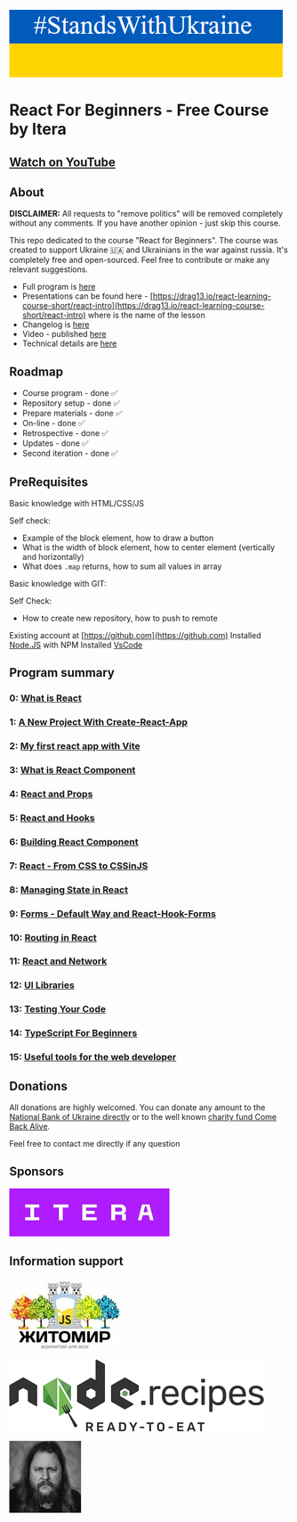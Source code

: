 [![StandsWithUkraine](https://raw.githubusercontent.com/Drag13/drag13.github.io/development/swu.PNG)](https://savelife.in.ua/en/donate/)

# React For Beginners - Free Course by Itera

## [Watch on YouTube](https://www.youtube.com/channel/UCg-txtmOEQ8BniR8008O1mA)

## About

**DISCLAIMER:**
All requests to "remove politics" will be removed completely without any comments. If you have another opinion - just skip this course.

This repo dedicated to the course "React for Beginners". The course was created to support Ukraine 🇺🇦 and Ukrainians in the war against russia. It's completely free and open-sourced. Feel free to contribute or make any relevant suggestions.

- Full program is [here](PROGRAM.md)
- Presentations can be found here - [https://drag13.io/react-learning-course-short/react-intro](https://drag13.io/react-learning-course-short/react-intro) where is the name of the lesson
- Changelog is [here](CHANGELOG.md)
- Video - published [here](https://www.youtube.com/channel/UCg-txtmOEQ8BniR8008O1mA)
- Technical details are [here](devlog.md)

## Roadmap

* Course program                  - done ✅
* Repository setup                - done ✅
* Prepare materials               - done ✅
* On-line                         - done ✅
* Retrospective                   - done ✅
* Updates                         - done ✅ 
* Second iteration                - done ✅ 

## PreRequisites

Basic knowledge with HTML/CSS/JS

Self check:

- Example of the block element, how to draw a button
- What is the width of block element, how to center element (vertically and horizontally)
- What does `.map` returns, how to sum all values in array

Basic knowledge with GIT:

Self Check:

- How to create new repository, how to push to remote

Existing account at [https://github.com](https://github.com)
Installed [Node.JS](https://nodejs.org/en/) with NPM
Installed [VsCode](https://code.visualstudio.com/)

## Program summary

### 0: [What is React](https://youtu.be/fQ_UNyQBiqg)

### 1: [A New Project With Create-React-App](https://youtu.be/2r1TW9yPhlQ)

### 2: [My first react app with Vite](https://youtu.be/J_826v3GuCE)

### 3: [What is React Component](https://youtu.be/BPIeZqomYQw)

### 4: [React and Props](https://youtu.be/1gLLa4fJ1JQ)

### 5: [React and Hooks](https://youtu.be/6AHDZGumKZg)

### 6: [Building React Component](https://drag13.io/react-learning-course-short/react-new-component)

### 7: [React - From CSS to CSSinJS](https://www.youtube.com/watch?v=8al4xMhWWCE)

### 8: [Managing State in React](https://youtu.be/2KTqbf31cLw)

### 9: [Forms - Default Way and React-Hook-Forms](https://youtu.be/gwrMDwYLIWs)

### 10: [Routing in React](https://youtu.be/D0Fkm63FoSY)

### 11: [React and Network](https://youtu.be/Tm6l612v2v0)

### 12: [UI Libraries](https://youtu.be/4Dsgzk-GuX8)

### 13: [Testing Your Code](https://youtu.be/ASI73nQ9zP8)

### 14: [TypeScript For Beginners](https://youtu.be/ND-XaEQ4VSk)

### 15: [Useful tools for the web developer](https://drag13.io/react-learning-course-short/web-tools)

## Donations

All donations are highly welcomed. You can donate any amount to the [National Bank of Ukraine directly](https://bank.gov.ua/en/news/all/natsionalniy-bank-vidkriv-spetsrahunok-dlya-zboru-koshtiv-na-potrebi-armiyi) or to the well known [charity fund Come Back Alive](https://www.comebackalive.in.ua/donate).

Feel free to contact me directly if any question

## Sponsors

[![](/presentations/shared/imgs/Itera-logo-white-fuchsia.jpg)](itera.com)

## Information support

[![beerjs](./presentations/shared/imgs/39900370_1138320566319759_9157901823137284096_n.jpg)](https://t.me/beerJSZhytomyr)

[![node.recipes](./presentations/shared/imgs/njsr.png)](http://node.recipes/)

[![Babich Lviv CSS](./presentations/shared/imgs/babich.jpg)](https://t.me/toisamyibabich)